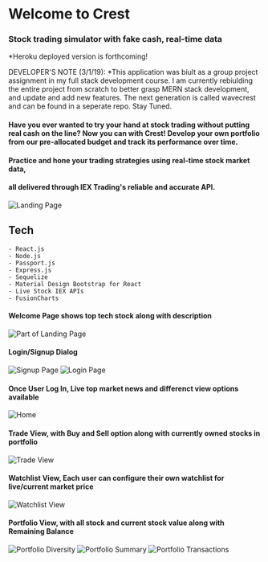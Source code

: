 # Welcome to Crest
###  Stock trading simulator with fake cash, real-time data

*Heroku deployed version is forthcoming!

DEVELOPER'S NOTE (3/1/19): 
*This application was biult as a group project assignment in my full stack development course. I am currently rebiulding the entire project from scratch to better grasp MERN stack development, and update and add new features. The next generation is called wavecrest and can be found in a seperate repo. Stay Tuned.

#### Have you ever wanted to try your hand at stock trading without putting real cash on the line? Now you can with Crest! Develop your own portfolio from our pre-allocated budget and track its performance over time.
#### Practice and hone your trading strategies using real-time stock market data, 
#### all delivered through IEX Trading's reliable and accurate API.

![Landing Page](snap/welcome.png)

## Tech

```
- React.js
- Node.js
- Passport.js
- Express.js
- Sequelize
- Material Design Bootstrap for React
- Live Stock IEX APIs
- FusionCharts
```

#### Welcome Page shows top tech stock along with description

![Part of Landing Page](snap/welcomepage2.png)



#### Login/Signup Dialog 

![Signup Page](snap/signup.png)
![Login Page](snap/login.png)



#### Once User Log In, Live top market news and differenct view options available

![Home](snap/home.png)



#### Trade View, with Buy and Sell option along with currently owned stocks in portfolio

![Trade View](snap/trade.png)



#### Watchlist View, Each user can configure their own watchlist for live/current market price

![Watchlist View](snap/watchlist.png)



#### Portfolio View, with all stock and current stock value along with Remaining Balance

![Portfolio Diversity](snap/portfolio-diversity.png)
![Portfolio Summary](snap/portfolio-summary.png)
![Portfolio Transactions](snap/portfolio-transactions.png)


